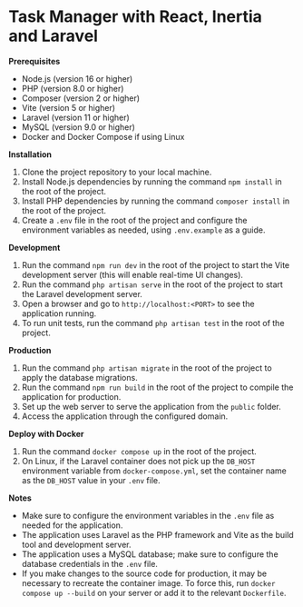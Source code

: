 # Task Manager with React, Inertia and Laravel

**Prerequisites**

* Node.js (version 16 or higher)
* PHP (version 8.0 or higher)
* Composer (version 2 or higher)
* Vite (version 5 or higher)
* Laravel (version 11 or higher)
* MySQL (version 9.0 or higher)
* Docker and Docker Compose if using Linux

**Installation**

1. Clone the project repository to your local machine.
2. Install Node.js dependencies by running the command `npm install` in the root of the project.
3. Install PHP dependencies by running the command `composer install` in the root of the project.
4. Create a `.env` file in the root of the project and configure the environment variables as needed, using `.env.example` as a guide.

**Development**

1. Run the command `npm run dev` in the root of the project to start the Vite development server (this will enable real-time UI changes).
2. Run the command `php artisan serve` in the root of the project to start the Laravel development server.
3. Open a browser and go to `http://localhost:<PORT>` to see the application running.
4. To run unit tests, run the command `php artisan test` in the root of the project.

**Production**

1. Run the command `php artisan migrate` in the root of the project to apply the database migrations.
2. Run the command `npm run build` in the root of the project to compile the application for production.
3. Set up the web server to serve the application from the `public` folder.
4. Access the application through the configured domain.

**Deploy with Docker**

1. Run the command `docker compose up` in the root of the project.
2. On Linux, if the Laravel container does not pick up the `DB_HOST` environment variable from `docker-compose.yml`, set the container name as the `DB_HOST` value in your `.env` file.

**Notes**

* Make sure to configure the environment variables in the `.env` file as needed for the application.
* The application uses Laravel as the PHP framework and Vite as the build tool and development server.
* The application uses a MySQL database; make sure to configure the database credentials in the `.env` file.
* If you make changes to the source code for production, it may be necessary to recreate the container image. To force this, run `docker compose up --build` on your server or add it to the relevant `Dockerfile`. 